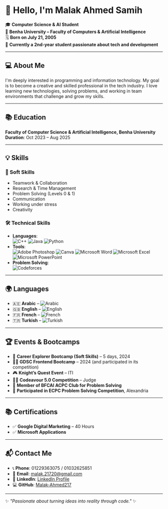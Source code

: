 # 👋 Hello, I'm Malak Ahmed Samih

🎓 **Computer Science & AI Student**  
📍 **Benha University – Faculty of Computers & Artificial Intelligence**  
🗓 **Born on July 21, 2005**  
🌱 **Currently a 2nd-year student passionate about tech and development**  

---

## 💻 About Me
I'm deeply interested in programming and information technology. My goal is to become a creative and skilled professional in the tech industry. I love learning new technologies, solving problems, and working in team environments that challenge and grow my skills.

---

## 📚 Education
**Faculty of Computer Science & Artificial Intelligence, Benha University**  
**Duration**: Oct 2023 – Aug 2025  

---

## 💡 Skills

### 🧠 Soft Skills
- Teamwork & Collaboration  
- Research & Time Management  
- Problem Solving (Levels 0 & 1)  
- Communication  
- Working under stress  
- Creativity  

### 🛠️ Technical Skills
- **Languages**:  
  ![C++](https://img.shields.io/badge/C++-00599C?style=flat&logo=cplusplus&logoColor=white)
  ![Java](https://img.shields.io/badge/Java-007396?style=flat&logo=java&logoColor=white)
  ![Python](https://img.shields.io/badge/Python-3776AB?style=flat&logo=python&logoColor=white)  
- **Tools**:  
  ![Adobe Photoshop](https://img.shields.io/badge/Adobe%20Photoshop-31A8FF?style=flat&logo=adobephotoshop&logoColor=white)
  ![Canva](https://img.shields.io/badge/Canva-00C4CC?style=flat&logo=canva&logoColor=white)
  ![Microsoft Word](https://img.shields.io/badge/Microsoft%20Word-2B579A?style=flat&logo=microsoftword&logoColor=white)
  ![Microsoft Excel](https://img.shields.io/badge/Microsoft%20Excel-217346?style=flat&logo=microsoftexcel&logoColor=white)
  ![Microsoft PowerPoint](https://img.shields.io/badge/Microsoft%20PowerPoint-B7472A?style=flat&logo=microsoftpowerpoint&logoColor=white)  
- **Problem Solving**:  
  ![Codeforces](https://img.shields.io/badge/Codeforces-1F8ACB?style=flat&logo=codeforces&logoColor=white)  

---

## 🌍 Languages
- 🇦🇪 **Arabic** – ![Arabic](https://img.shields.io/badge/-Excellent-blue)  
- 🇬🇧 **English** – ![English](https://img.shields.io/badge/-Very%20Good-brightgreen)  
- 🇫🇷 **French** – ![French](https://img.shields.io/badge/-Good-yellow)  
- 🇹🇷 **Turkish** – ![Turkish](https://img.shields.io/badge/-Elementary-orange)  

---

## 🏆 Events & Bootcamps
- 🧠 **Career Explorer Bootcamp (Soft Skills)** – 5 days, 2024  
- 🧑‍💻 **GDSC Frontend Bootcamp** – 2024 (and participated in its competition)  
- 🎮 **Knight’s Quest Event** – ITI  
- 👩‍⚖️ **Codeavour 5.0 Competition** – Judge  
- 🤝 **Member of BFCAI ACPC Club for Problem Solving**  
- 🧮 **Participated in ECPC Problem Solving Competition**, Alexandria  

---

## 📚 Certifications
- ✅ **Google Digital Marketing** – 40 Hours  
- ✅ **Microsoft Applications**  

---

## 📬 Contact Me
- 📞 **Phone**: 01229363075 / 01032625851  
- 📧 **Email**: [malak.21720@gmail.com](mailto:malak.21720@gmail.com)  
- 🔗 **LinkedIn**: [LinkedIn Profile](#)  
- 💻 **GitHub**: [Malak-Ahmed217](https://github.com/Malak-Ahmed217)  

---

✨ _"Passionate about turning ideas into reality through code."_ ✨
